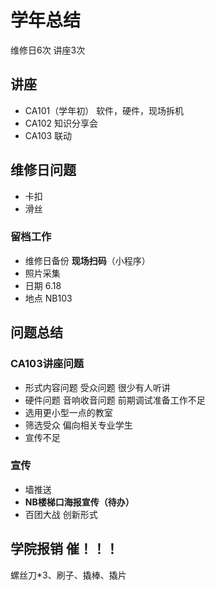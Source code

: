 # 学年总结
维修日6次 讲座3次
## 讲座
* CA101（学年初） 软件，硬件，现场拆机
* CA102 知识分享会
* CA103 联动
## 维修日问题
* 卡扣
* 滑丝
### 留档工作
* 维修日备份 **现场扫码**（小程序）
* 照片采集
* 日期 6.18
* 地点 NB103
## 问题总结
### CA103讲座问题
* 形式内容问题 受众问题 很少有人听讲 
* 硬件问题 音响收音问题 前期调试准备工作不足 
* 选用更小型一点的教室
* 筛选受众 偏向相关专业学生
* 宣传不足
### 宣传
* 墙推送
* **NB楼梯口海报宣传（待办）**
* 百团大战 创新形式
## 学院报销 催！！！
螺丝刀*3、刷子、撬棒、撬片
